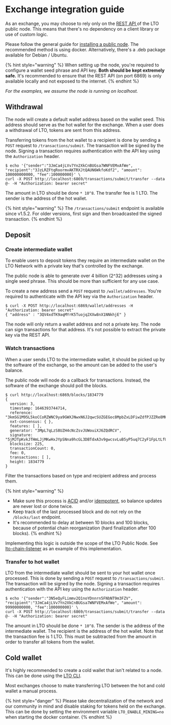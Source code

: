 # Exchange integration guide

As an exchange, you may choose to rely only on the [REST API ](rest-api/)of the LTO public node. This means that there's no dependency on a client library or use of custom logic.

Please follow the general guide for [installing a public node](installation-guide/). The recommended method is using docker. Alternatively, there's a .deb package available for Debian / Ubuntu.

{% hint style="warning" %}
When setting up the node, you're required to configure a wallet seed phrase and API key. **Both should be kept extremely safe.** It's recommended to ensure that the REST API (on port 6869) is only available locally and not exposed to the internet.
{% endhint %}

_For the examples, we assume the node is running on localhost._

## Withdrawal

The node will create a default wallet address based on the wallet seed. This address should serve as the hot wallet for the exchange. When a user does a withdrawal of LTO, tokens are sent from this address.

Transferring tokens from the hot wallet to a recipient is done by sending a `POST` request to `/transactions/submit`. The transaction will be signed by the node. Signing a transaction requires authentication with the API key using the `Authorization` header.

```
$ echo '{"sender":"3JmCa4jLVv7Yn2XkCnBUGsa7WNFVEMxAfWe", "recipient":"3JzLRZFtqRoormvAKTRXJtQAUN6WkfoKdf2", "amount": 100000000000, "fee":100000000}' \
curl -X POST http://localhost:6869/transactions/submit/transfer --data @- -H "Authorization: bearer secret"
```

The amount in LTO should be done `* 10^8`. The transfer fee is 1 LTO. The sender is the address of the hot wallet.

{% hint style="warning" %}
The `/transactions/submit` endpoint is available since v1.5.2. For older versions, first sign and then broadcasted the signed transaction.
{% endhint %}

## Deposit

### Create intermediate wallet

To enable users to deposit tokens they require an intermediate wallet on the LTO Network with a private key that's controlled by the exchange.

The public node is able to generate over 4 billion (2^32) addresses using a single seed phrase. This should be more than sufficient for any use case.

To create a new address send a `POST` request to `/wallet/addresses`. You're required to authenticate with the API key via the `Authorization` header.

```
$ curl -X POST http://localhost:6869/wallet/addresses -H "Authorization: bearer secret"
{ "address" : "3QV4xdTK9aqMYrK5Tuojq2XXw8nX1NNkhjE" }
```

The node will only return a wallet address and not a private key. The node can sign transactions for that address. It's not possible to extract the private key via the REST API.

### Watch transactions

When a user sends LTO to the intermediate wallet, it should be picked up by the software of the exchange, so the amount can be added to the user's balance.

The public node will node do a callback for transactions. Instead, the software of the exchange should poll the blocks.

```
$ curl http://localhost:6869/blocks/1834779
{
  version: 3,
  timestamp: 1646393744714,
  reference: "3kmSG1M95L5koCCoRZWNC9ya9GWXJNwxN6J2qwcSUZGEGoc8MpbZxLDFiwZdfPJZZRe8MHpsZR81gECwh3EG86am",
  nxt-consensus: { },
  features: [ ],
  generator: "3MpL7qLzS8UZH4cNcZsvJUWouiXJ6ZQdRCV",
  signature: "5jMJTpKvkJTHmLJjMKwHxJYpSNna9hcGL3DBTdxA3v9gwcsvLuB5yP5uq7C2yF1FpLtLfUAtJkMqm2yaChnuWnrq",
  blocksize: 225,
  transactionCount: 0,
  fee: 0,
  transactions: [ ],
  height: 1834779
}
```

Filter the transactions based on type and recipient address and process them.



{% hint style="warning" %}
* Make sure this process is [ACID](https://en.wikipedia.org/wiki/ACID) and/or [idempotent](https://en.wikipedia.org/wiki/Idempotence), so balance updates are never lost or done twice.
* Keep track of the last processed block and do not rely on the `/blocks/last` endpoint.
* It's recommended to delay at between 10 blocks and 100 blocks, because of potential chain reorganization (hard finalization after 100 blocks).
{% endhint %}

Implementing this logic is outside the scope of the LTO Public Node. See [lto-chain-listener](https://github.com/ltonetwork/lto-chain-listener) as an example of this implementation.

### Transfer to hot wallet

LTO from the intermediate wallet should be sent to your hot wallet once processed. This is done by sending a `POST` request to `/transactions/submit`. The transaction will be signed by the node. Signing a transaction requires authentication with the API key using the `Authorization` header.

```
$ echo '{"sender":"3N5eQyFLimmv2Q1noYDnnrn5FNbNT9m3FZV", "recipient":"3JmCa4jLVv7Yn2XkCnBUGsa7WNFVEMxAfWe", "amount": 99900000000, "fee":100000000}' \
curl -X POST http://localhost:6869/transactions/submit/transfer --data @- -H "Authorization: bearer secret"
```

The amount in LTO should be done `* 10^8`. The sender is the address of the intermediate wallet. The recipient is the address of the hot wallet. Note that the transaction fee is 1 LTO. This must be subtracted from the amount in order to transfer all tokens from the wallet.

## Cold wallet

It's highly recommended to create a cold wallet that isn't related to a node. This can be done using the [LTO CLI](../../wallets/wallets/cli-client.md).

Most exchanges choose to make transferring LTO between the hot and cold wallet a manual process.

{% hint style="danger" %}
Please take decentralization of the network and our community in mind and disable staking for tokens held on the exchange. This can be done by setting the environment variable `LTO_ENABLE_MINING=no` when starting the docker container.
{% endhint %}
